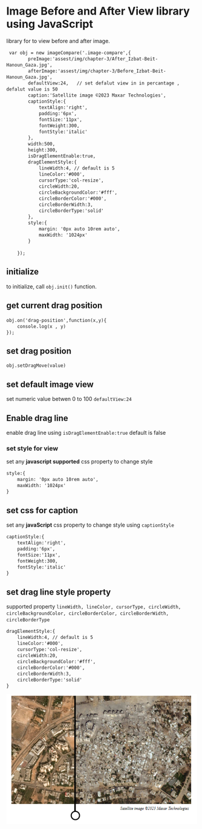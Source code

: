 # Image Before and After View library using JavaScript
library for to view before and after image.

```
 var obj = new imageCompare('.image-compare',{
        preImage:'assest/img/chapter-3/After_Izbat-Beit-Hanoun_Gaza.jpg',
        afterImage:'assest/img/chapter-3/Before_Izbat-Beit-Hanoun_Gaza.jpg',
        defaultView:24,   // set defalut view in in percantage , defalut value is 50
        caption:'Satellite image ©2023 Maxar Technologies',
        captionStyle:{
            textAlign:'right',
            padding:'6px',
            fontSize:'11px',
            fontWeight:300,
            fontStyle:'italic'
        },
        width:500,
        height:300,
        isDragElementEnable:true,
        dragElementStyle:{
            lineWidth:4, // default is 5
            lineColor:'#000',
            cursorType:'col-resize',
            circleWidth:20,
            circleBackgroundColor:'#fff',
            circleBorderColor:'#000',
            circleBorderWidth:3,
            circleBorderType:'solid'
        },
        style:{
            margin: '0px auto 10rem auto',
            maxWidth: '1024px'
        }

    });
```
## initialize
to initialize, call ```obj.init()``` function.

## get current drag position
```
obj.on('drag-position',function(x,y){
    console.log(x , y)
});
```
## set drag position
```
obj.setDragMove(value)
```
## set default image view
set numeric value betwen 0 to 100 ```defaultView:24```

## Enable drag line 
enable drag line using ```isDragElementEnable:true``` default is false

### set style for view
set any **javascript supported** css property to change style
```
style:{
    margin: '0px auto 10rem auto',
    maxWidth: '1024px'
}
```
## set css for caption

set any **javaScript** css property to change style using ```captionStyle```
```
captionStyle:{
    textAlign:'right',
    padding:'6px',
    fontSize:'11px',
    fontWeight:300,
    fontStyle:'italic'
}
```
## set drag line style property
supported property  ```lineWidth, lineColor, cursorType, circleWidth, circleBackgroundColor, circleBorderColor, circleBorderWidth, circleBorderType```
```
dragElementStyle:{
    lineWidth:4, // default is 5
    lineColor:'#000',
    cursorType:'col-resize',
    circleWidth:20,
    circleBackgroundColor:'#fff',
    circleBorderColor:'#000',
    circleBorderWidth:3,
    circleBorderType:'solid'
}
```
![view](satelite-view.png)



